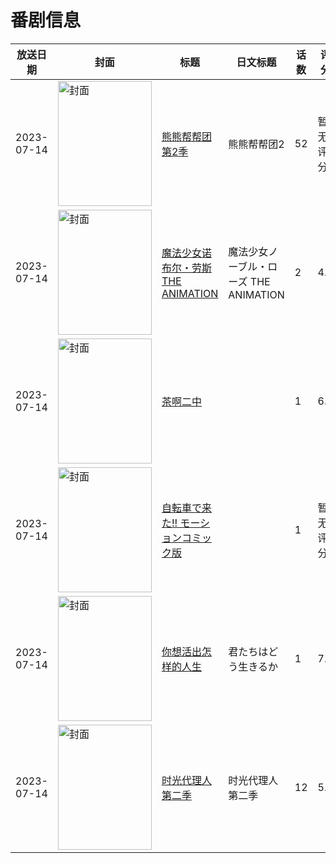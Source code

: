 # 番剧信息

|放送日期|封面|标题|日文标题|话数|评分|评分人数|
|---|---|---|---|---|---|---|
|2023-07-14|<img src="https://lain.bgm.tv/pic/cover/c/93/d7/445680_XKvOp.jpg" alt="封面" style="width:150px;height:200px;object-fit:cover;">|[熊熊帮帮团 第2季](https://bangumi.tv/subject/445680)|熊熊帮帮团2|52|暂无评分|少于10人评分|
|2023-07-14|<img src="https://bangumi.tv/img/no_icon_subject.png" alt="封面" style="width:150px;height:200px;object-fit:cover;">|[魔法少女诺布尔・劳斯 THE ANIMATION](https://bangumi.tv/subject/445780)|魔法少女ノーブル・ローズ THE ANIMATION|2|4.9|63人评分|
|2023-07-14|<img src="https://lain.bgm.tv/pic/cover/c/fc/26/432463_QeV74.jpg" alt="封面" style="width:150px;height:200px;object-fit:cover;">|[茶啊二中](https://bangumi.tv/subject/432463)||1|6.6|178人评分|
|2023-07-14|<img src="https://bangumi.tv/img/no_icon_subject.png" alt="封面" style="width:150px;height:200px;object-fit:cover;">|[自転車で来た!! モーションコミック版](https://bangumi.tv/subject/505554)||1|暂无评分|少于10人评分|
|2023-07-14|<img src="https://lain.bgm.tv/pic/cover/c/5e/0f/228715_pzZdJ.jpg" alt="封面" style="width:150px;height:200px;object-fit:cover;">|[你想活出怎样的人生](https://bangumi.tv/subject/228715)|君たちはどう生きるか|1|7.2|5447人评分|
|2023-07-14|<img src="https://lain.bgm.tv/pic/cover/c/a0/e6/341311_127Gp.jpg" alt="封面" style="width:150px;height:200px;object-fit:cover;">|[时光代理人 第二季](https://bangumi.tv/subject/341311)|时光代理人 第二季|12|5.7|1038人评分|
